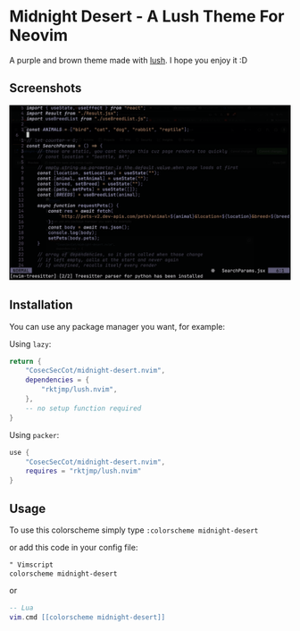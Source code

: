 # Midnight Desert - A Lush Theme For Neovim

A purple and brown theme made with [lush](https://github.com/rktjmp/lush.nvim).
I hope you enjoy it :D

## Screenshots

![images](./screenshots/demo1.png)

## Installation

You can use any package manager you want, for example:

Using `lazy`:

``` lua
return {
    "CosecSecCot/midnight-desert.nvim",
    dependencies = {
        "rktjmp/lush.nvim",
    },
    -- no setup function required
}
```

Using `packer`:

``` lua
use {
    "CosecSecCot/midnight-desert.nvim",
    requires = "rktjmp/lush.nvim"
}
```

## Usage

To use this colorscheme simply type ```:colorscheme midnight-desert```

or add this code in your config file:

```vim
" Vimscript
colorscheme midnight-desert
```

or

```lua
-- Lua
vim.cmd [[colorscheme midnight-desert]]
```
